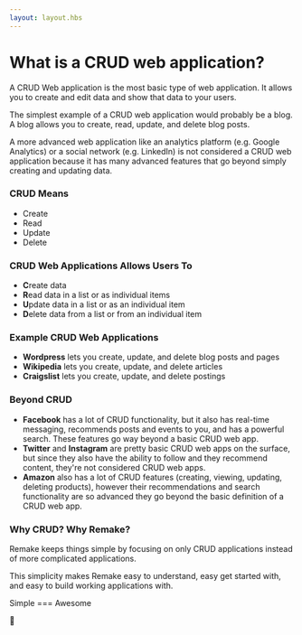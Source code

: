 ```yaml
---
layout: layout.hbs
---
```


# What is a CRUD web application?

A CRUD Web application is the most basic type of web application. It allows you to create and edit data and show that data to your users.

The simplest example of a CRUD web application would probably be a blog. A blog allows you to create, read, update, and delete blog posts. 

A more advanced web application like an analytics platform (e.g. Google Analytics) or a social network (e.g. LinkedIn) is not considered a CRUD web application because it has many advanced features that go beyond simply creating and updating data.

### CRUD Means
* Create
* Read
* Update
* Delete

### CRUD Web Applications Allows Users To
* **C**reate data
* **R**ead data in a list or as individual items
* **U**pdate data in a list or as an individual item
* **D**elete data from a list or from an individual item

### Example CRUD Web Applications
* **Wordpress** lets you create, update, and delete blog posts and pages
* **Wikipedia** lets you create, update, and delete articles
* **Craigslist** lets you create, update, and delete postings

### Beyond CRUD
* **Facebook** has a lot of CRUD functionality, but it also has real-time messaging, recommends posts and events to you, and has a powerful search. These features go way beyond a basic CRUD web app.
* **Twitter** and **Instagram** are pretty basic CRUD web apps on the surface, but since they also have the ability to follow and they recommend content, they're not considered CRUD web apps.
* **Amazon** also has a lot of CRUD features (creating, viewing, updating, deleting products), however their recommendations and search functionality are so advanced they go beyond the basic definition of a CRUD web app.

### Why CRUD? Why Remake?

Remake keeps things simple by focusing on only CRUD applications instead of more complicated applications.

This simplicity makes Remake easy to understand, easy get started with, and easy to build working applications with.

Simple === Awesome 

🤘





